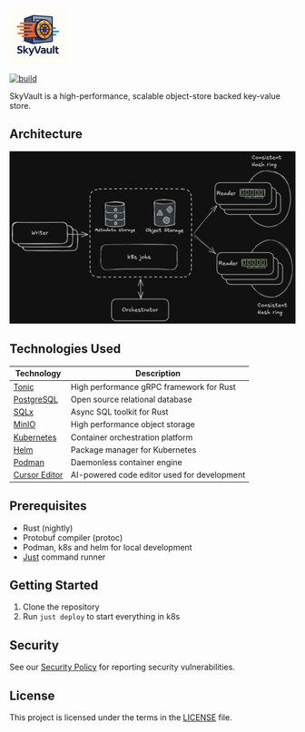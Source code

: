![Skyvault Logo](docs/small.png)

[![build](https://github.com/dynoinc/skyvault-rs/actions/workflows/build.yml/badge.svg?branch=main)](https://github.com/dynoinc/skyvault-rs/actions/workflows/build.yml)

SkyVault is a high-performance, scalable object-store backed key-value store.

## Architecture

![SkyVault Architecture](docs/arch.png)

## Technologies Used

| Technology                                   | Description                                                   |
|----------------------------------------------|---------------------------------------------------------------|
| [Tonic](https://github.com/hyperium/tonic)   | High performance gRPC framework for Rust                      |
| [PostgreSQL](https://www.postgresql.org/)    | Open source relational database                               |
| [SQLx](https://github.com/launchbadge/sqlx)  | Async SQL toolkit for Rust                                    |
| [MinIO](https://min.io/)                     | High performance object storage                               |
| [Kubernetes](https://kubernetes.io/)         | Container orchestration platform                              |
| [Helm](https://helm.sh/)                     | Package manager for Kubernetes                                |
| [Podman](https://podman.io/)                 | Daemonless container engine                                   |
| [Cursor Editor](https://cursor.sh/)          | AI-powered code editor used for development                   |

## Prerequisites

- Rust (nightly)
- Protobuf compiler (protoc)
- Podman, k8s and helm for local development
- [Just](https://github.com/casey/just) command runner

## Getting Started

1. Clone the repository
2. Run `just deploy` to start everything in k8s

## Security

See our [Security Policy](SECURITY.md) for reporting security vulnerabilities.

## License

This project is licensed under the terms in the [LICENSE](LICENSE) file.
